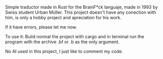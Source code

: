 Simple traductor made in Rust for the BrainF*ck languaje, made in 1993 by Swiss student Urban Müller. This project doesn't have any conection with him, is only a hobby project and apreciation for his work. 

If it have errors, please let me now.

To use it: Build normal the project with cargo and in terminal run the program with the archive .bf or .b as the only argument.

No AI used in this project, I just like to comment my code.
